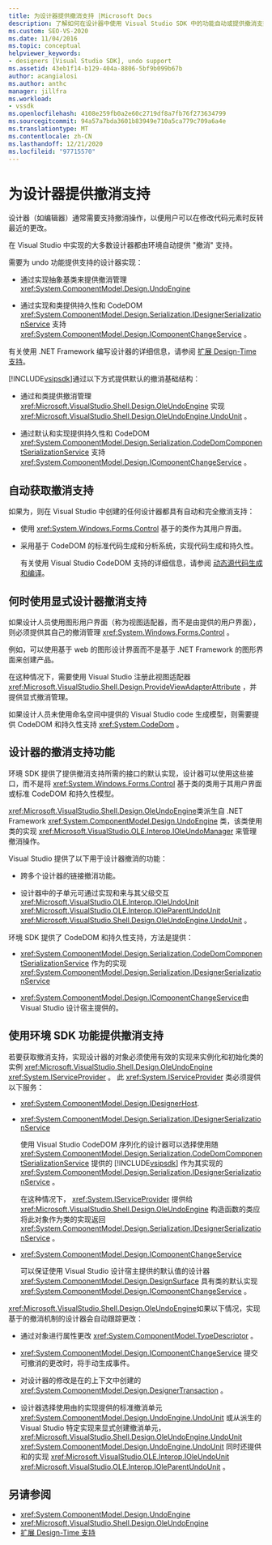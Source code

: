 ```yaml
---
title: 为设计器提供撤消支持 |Microsoft Docs
description: 了解如何在设计器中使用 Visual Studio SDK 中的功能自动或提供撤消支持。
ms.custom: SEO-VS-2020
ms.date: 11/04/2016
ms.topic: conceptual
helpviewer_keywords:
- designers [Visual Studio SDK], undo support
ms.assetid: 43eb1f14-b129-404a-8806-5bf9b099b67b
author: acangialosi
ms.author: anthc
manager: jillfra
ms.workload:
- vssdk
ms.openlocfilehash: 4108e259fb0a2e60c2719df8a7fb76f273634799
ms.sourcegitcommit: 94a57a7bda3601b83949e710a5ca779c709a6a4e
ms.translationtype: MT
ms.contentlocale: zh-CN
ms.lasthandoff: 12/21/2020
ms.locfileid: "97715570"
---
```

# <a name="supply-undo-support-to-designers"></a>为设计器提供撤消支持

设计器（如编辑器）通常需要支持撤消操作，以便用户可以在修改代码元素时反转最近的更改。

在 Visual Studio 中实现的大多数设计器都由环境自动提供 "撤消" 支持。

需要为 undo 功能提供支持的设计器实现：

- 通过实现抽象基类来提供撤消管理 <xref:System.ComponentModel.Design.UndoEngine>

- 通过实现和类提供持久性和 CodeDOM <xref:System.ComponentModel.Design.Serialization.IDesignerSerializationService> 支持  <xref:System.ComponentModel.Design.IComponentChangeService> 。

有关使用 .NET Framework 编写设计器的详细信息，请参阅 [扩展 Design-Time 支持](/previous-versions/37899azc(v=vs.140))。

[!INCLUDE[vsipsdk](../extensibility/includes/vsipsdk_md.md)]通过以下方式提供默认的撤消基础结构：

- 通过和类提供撤消管理 <xref:Microsoft.VisualStudio.Shell.Design.OleUndoEngine> 实现 <xref:Microsoft.VisualStudio.Shell.Design.OleUndoEngine.UndoUnit> 。

- 通过默认和实现提供持久性和 CodeDOM <xref:System.ComponentModel.Design.Serialization.CodeDomComponentSerializationService> 支持 <xref:System.ComponentModel.Design.IComponentChangeService> 。

## <a name="obtain-undo-support-automatically"></a>自动获取撤消支持

如果为，则在 Visual Studio 中创建的任何设计器都具有自动和完全撤消支持：

- 使用 <xref:System.Windows.Forms.Control> 基于的类作为其用户界面。

- 采用基于 CodeDOM 的标准代码生成和分析系统，实现代码生成和持久性。

   有关使用 Visual Studio CodeDOM 支持的详细信息，请参阅 [动态源代码生成和编译](/dotnet/framework/reflection-and-codedom/dynamic-source-code-generation-and-compilation)。

## <a name="when-to-use-explicit-designer-undo-support"></a>何时使用显式设计器撤消支持
 如果设计人员使用图形用户界面（称为视图适配器，而不是由提供的用户界面），则必须提供其自己的撤消管理 <xref:System.Windows.Forms.Control> 。

 例如，可以使用基于 web 的图形设计界面而不是基于 .NET Framework 的图形界面来创建产品。

 在这种情况下，需要使用 Visual Studio 注册此视图适配器 <xref:Microsoft.VisualStudio.Shell.Design.ProvideViewAdapterAttribute> ，并提供显式撤消管理。

 如果设计人员未使用命名空间中提供的 Visual Studio code 生成模型，则需要提供 CodeDOM 和持久性支持 <xref:System.CodeDom> 。

## <a name="undo-support-features-of-the-designer"></a>设计器的撤消支持功能
 环境 SDK 提供了提供撤消支持所需的接口的默认实现，设计器可以使用这些接口，而不是将 <xref:System.Windows.Forms.Control> 基于类的类用于其用户界面或标准 CodeDOM 和持久性模型。

 <xref:Microsoft.VisualStudio.Shell.Design.OleUndoEngine>类派生自 .NET Framework <xref:System.ComponentModel.Design.UndoEngine> 类，该类使用类的实现 <xref:Microsoft.VisualStudio.OLE.Interop.IOleUndoManager> 来管理撤消操作。

 Visual Studio 提供了以下用于设计器撤消的功能：

- 跨多个设计器的链接撤消功能。

- 设计器中的子单元可通过实现和来与其父级交互 <xref:Microsoft.VisualStudio.OLE.Interop.IOleUndoUnit> <xref:Microsoft.VisualStudio.OLE.Interop.IOleParentUndoUnit> <xref:Microsoft.VisualStudio.Shell.Design.OleUndoEngine.UndoUnit> 。

环境 SDK 提供了 CodeDOM 和持久性支持，方法是提供：

- <xref:System.ComponentModel.Design.Serialization.CodeDomComponentSerializationService> 作为的实现 <xref:System.ComponentModel.Design.Serialization.IDesignerSerializationService>

- <xref:System.ComponentModel.Design.IComponentChangeService>由 Visual Studio 设计宿主提供的。

## <a name="use-the-environment-sdk-features-to-supply-undo-support"></a>使用环境 SDK 功能提供撤消支持

若要获取撤消支持，实现设计器的对象必须使用有效的实现来实例化和初始化类的实例 <xref:Microsoft.VisualStudio.Shell.Design.OleUndoEngine> <xref:System.IServiceProvider> 。 此 <xref:System.IServiceProvider> 类必须提供以下服务：

- <xref:System.ComponentModel.Design.IDesignerHost>.

- <xref:System.ComponentModel.Design.Serialization.IDesignerSerializationService>

   使用 Visual Studio CodeDOM 序列化的设计器可以选择使用随 <xref:System.ComponentModel.Design.Serialization.CodeDomComponentSerializationService> 提供的 [!INCLUDE[vsipsdk](../extensibility/includes/vsipsdk_md.md)] 作为其实现的 <xref:System.ComponentModel.Design.Serialization.IDesignerSerializationService> 。

   在这种情况下， <xref:System.IServiceProvider> 提供给 <xref:Microsoft.VisualStudio.Shell.Design.OleUndoEngine> 构造函数的类应将此对象作为类的实现返回 <xref:System.ComponentModel.Design.Serialization.IDesignerSerializationService> 。

- <xref:System.ComponentModel.Design.IComponentChangeService>

   可以保证使用 Visual Studio 设计宿主提供的默认值的设计器 <xref:System.ComponentModel.Design.DesignSurface> 具有类的默认实现 <xref:System.ComponentModel.Design.IComponentChangeService> 。

<xref:Microsoft.VisualStudio.Shell.Design.OleUndoEngine>如果以下情况，实现基于的撤消机制的设计器会自动跟踪更改：

- 通过对象进行属性更改 <xref:System.ComponentModel.TypeDescriptor> 。

- <xref:System.ComponentModel.Design.IComponentChangeService> 提交可撤消的更改时，将手动生成事件。

- 对设计器的修改是在的上下文中创建的 <xref:System.ComponentModel.Design.DesignerTransaction> 。

- 设计器选择使用由的实现提供的标准撤消单元 <xref:System.ComponentModel.Design.UndoEngine.UndoUnit> 或从派生的 Visual Studio 特定实现来显式创建撤消单元， <xref:Microsoft.VisualStudio.Shell.Design.OleUndoEngine.UndoUnit> <xref:System.ComponentModel.Design.UndoEngine.UndoUnit> 同时还提供和的实现 <xref:Microsoft.VisualStudio.OLE.Interop.IOleUndoUnit> <xref:Microsoft.VisualStudio.OLE.Interop.IOleParentUndoUnit> 。

## <a name="see-also"></a>另请参阅

- <xref:System.ComponentModel.Design.UndoEngine>
- <xref:Microsoft.VisualStudio.Shell.Design.OleUndoEngine>
- [扩展 Design-Time 支持](/previous-versions/37899azc(v=vs.140))
